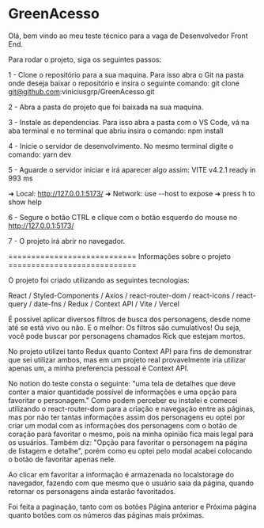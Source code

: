 # GreenAcesso

Olá, bem vindo ao meu teste técnico para a vaga de Desenvolvedor Front End.

Para rodar o projeto, siga os seguintes passos:

1 - Clone o repositório para a sua maquina.
Para isso abra o Git na pasta onde deseja baixar o repositório e insira o seguinte comando:
git clone git@github.com:viniciusgrp/GreenAcesso.git

2 - Abra a pasta do projeto que foi baixada na sua maquina.

3 - Instale as dependencias.
Para isso abra a pasta com o VS Code, vá na aba terminal e no terminal que abriu insira o comando:
npm install

4 - Inicie o servidor de desenvolvimento.
No mesmo terminal digite o comando:
yarn dev

5 - Aguarde o servidor iniciar e irá aparecer algo assim:
  VITE v4.2.1  ready in 993 ms

  ➜  Local:   http://127.0.0.1:5173/
  ➜  Network: use --host to expose
  ➜  press h to show help

6 - Segure o botão CTRL e clique com o botão esquerdo do mouse no http://127.0.0.1:5173/

7 - O projeto irá abrir no navegador.

============================ Informações sobre o projeto ============================

O projeto foi criado utilizando as seguintes tecnologias:

React / Styled-Components / Axios / react-router-dom / react-icons / react-query / date-fns / Redux / Context API / Vite / Vercel

É possível aplicar diversos filtros de busca dos personagens, desde nome até se está vivo ou não.
E o melhor: Os filtros são cumulativos! Ou seja, você pode buscar por personagens chamados Rick que estejam mortos.

No projeto utilizei tanto Redux quanto Context API para fins de demonstrar que sei utilizar ambos, mas
em um projeto real provavelmente iria utilizar apenas um, a minha preferencia pessoal é Context API.

No notion do teste consta o seguinte: 
"uma tela de detalhes que deve conter a maior quantidade possível de informações e uma opção para favoritar o personagem."
Como podem perceber eu instalei e comecei utilizando o react-router-dom para a criação e navegação entre as
páginas, mas por não ter tantas informações assim dos personagens eu optei por criar um modal com as informações
dos personagens com o botão de coração para favoritar o mesmo, pois na minha opinião fica mais legal para os usuários.
Também diz: "Opção para favoritar o personagem na página de listagem e detalhe", porém como eu optei pelo modal
acabei colocando o botão de favoritar apenas nele.

Ao clicar em favoritar a informação é armazenada no localstorage do navegador, fazendo com que mesmo que o usuário saia
da página, quando retornar os personagens ainda estarão favoritados.

Foi feita a paginação, tanto com os botões Página anterior e Próxima página quanto botões com os números das páginas mais próximas.